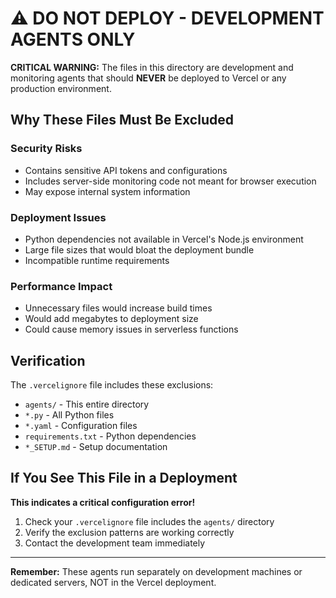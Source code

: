 # ⚠️ DO NOT DEPLOY - DEVELOPMENT AGENTS ONLY

**CRITICAL WARNING:** The files in this directory are development and monitoring agents that should **NEVER** be deployed to Vercel or any production environment.

## Why These Files Must Be Excluded

### Security Risks
- Contains sensitive API tokens and configurations
- Includes server-side monitoring code not meant for browser execution
- May expose internal system information

### Deployment Issues  
- Python dependencies not available in Vercel's Node.js environment
- Large file sizes that would bloat the deployment bundle
- Incompatible runtime requirements

### Performance Impact
- Unnecessary files would increase build times
- Would add megabytes to deployment size
- Could cause memory issues in serverless functions

## Verification

The `.vercelignore` file includes these exclusions:
- `agents/` - This entire directory
- `*.py` - All Python files
- `*.yaml` - Configuration files
- `requirements.txt` - Python dependencies
- `*_SETUP.md` - Setup documentation

## If You See This File in a Deployment

**This indicates a critical configuration error!**

1. Check your `.vercelignore` file includes the `agents/` directory
2. Verify the exclusion patterns are working correctly
3. Contact the development team immediately

---

**Remember:** These agents run separately on development machines or dedicated servers, NOT in the Vercel deployment.